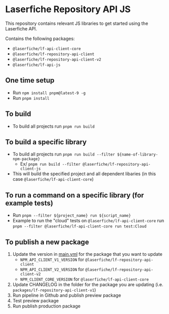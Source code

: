 # Laserfiche Repository API JS

This repository contains relevant JS libraries to get started using the Laserfiche API.

Contains the following packages:

- `@laserfiche/lf-api-client-core`
- `@laserfiche/lf-repository-api-client`
- `@laserfiche/lf-repository-api-client-v2`
- `@laserfiche/lf-api-js`

## One time setup

- Run `npm install pnpm@latest-9 -g`
- Run `pnpm install`

## To build

- To build all projects run `pnpm run build`

## To build a specific library

- To build all projects run `pnpm run build --filter ${name-of-library-npm-package}`
  - Ex/ `pnpm run build --filter @laserfiche/lf-repository-api-client-js`
- This will build the specified project and all dependent libaries (in this case `@laserfiche/lf-api-client-core`)

## To run a command on a specific library (for example tests)

- Run `pnpm --filter ${project_name} run ${script_name}`
- Example to run the "cloud" tests on `@laserfiche/lf-api-client-core` run `pnpm --filter @laserfiche/lf-api-client-core run test:Cloud`

## To publish a new package

1. Update the version in [main.yml](https://github.com/Laserfiche/lf-api-js/blob/main/.github/workflows/main.yml) for the package that you want to update
    - `NPM_API_CLIENT_V1_VERSION` for `@laserfiche/lf-repository-api-client`
    - `NPM_API_CLIENT_V2_VERSION` for `@laserfiche/lf-repository-api-client-v2`
    - `NPM_CLIENT_CORE_VERSION` for `@laserfiche/lf-api-client-core`
1. Update CHANGELOG  in the folder for the package you are updating (i.e. `packages/lf-repository-api-client-v1`)
1. Run pipeline in Github and publish preview package
1. Test preview package
1. Run publish production package
